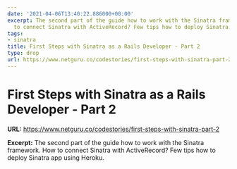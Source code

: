 ```yaml
---
date: '2021-04-06T13:40:22.886000+00:00'
excerpt: The second part of the guide how to work with the Sinatra framework. How
  to connect Sinatra with ActiveRecord? Few tips how to deploy Sinatra app using Heroku.
tags:
- sinatra
title: First Steps with Sinatra as a Rails Developer - Part 2
type: drop
url: https://www.netguru.co/codestories/first-steps-with-sinatra-part-2
---
```


# First Steps with Sinatra as a Rails Developer - Part 2

**URL:** https://www.netguru.co/codestories/first-steps-with-sinatra-part-2

**Excerpt:** The second part of the guide how to work with the Sinatra framework. How to connect Sinatra with ActiveRecord? Few tips how to deploy Sinatra app using Heroku.
